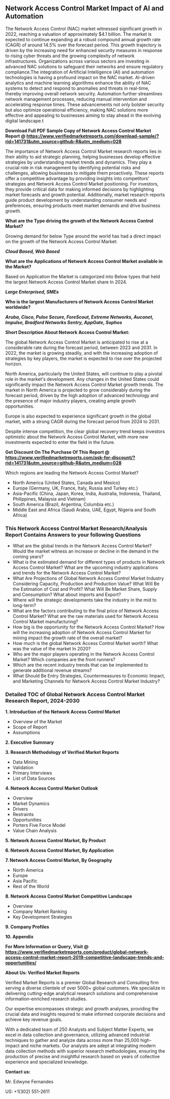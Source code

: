 <h2>Network Access Control Market Impact of AI and Automation</h2>The Network Access Control (NAC) market witnessed significant growth in 2022, reaching a valuation of approximately $4.1 billion. The market is expected to continue expanding at a robust compound annual growth rate (CAGR) of around 14.5% over the forecast period. This growth trajectory is driven by the increasing need for enhanced security measures in response to rising cyber threats and the growing complexity of network infrastructures. Organizations across various sectors are investing in advanced NAC solutions to safeguard their networks and ensure regulatory compliance.The integration of Artificial Intelligence (AI) and automation technologies is having a profound impact on the NAC market. AI-driven analytics and machine learning algorithms enhance the ability of NAC systems to detect and respond to anomalies and threats in real-time, thereby improving overall network security. Automation further streamlines network management processes, reducing manual intervention and accelerating response times. These advancements not only bolster security but also optimize operational efficiency, making NAC solutions more effective and appealing to businesses aiming to stay ahead in the evolving digital landscape.t</p><p id="" class=""><strong>Download Full PDF Sample Copy of Network Access Control Market Report @ <a href="https://www.verifiedmarketreports.com/download-sample/?rid=141731&utm_source=github-R&utm_medium=028" target="_blank">https://www.verifiedmarketreports.com/download-sample/?rid=141731&utm_source=github-R&utm_medium=028</a></strong></p><p>The importance of&nbsp;Network Access Control Market research reports lies in their ability to aid strategic planning, helping businesses develop effective strategies by understanding market trends and dynamics. They play a crucial role in risk management by identifying potential risks and challenges, allowing businesses to mitigate them proactively. These reports offer a competitive advantage by providing insights into competitors' strategies and Network Access Control Market positioning. For investors, they provide critical data for making informed decisions by highlighting market forecasts and growth potential. Additionally, market research reports guide product development by understanding consumer needs and preferences, ensuring products meet market demands and drive business growth.</p><p><strong>What are the&nbsp;Type driving the growth of the Network Access Control Market?</strong></p><p id="" class="">Growing demand for below Type around the world has had a direct impact on the growth of the Network Access Control Market:</p><em><strong>Cloud Based, Web Based</strong></em></p><strong>What are the&nbsp;Applications&nbsp;of Network Access Control Market available in the Market?</strong></p><p id="" class="">Based on Application the Market is categorized into Below types that held the largest Network Access Control Market share In 2024.</p><em><strong>Large Enterprised, SMEs</strong></em></p><strong>Who is the largest Manufacturers of Network Access Control Market worldwide?</strong></p><p><em><strong>Aruba, Cisco, Pulse Secure, ForeScout, Extreme Networks, Auconet, Impulse, Bradford Networks Sentry, AppGate, Sophos</strong></em></p><p id="" class=""><strong>Short Description About Network Access Control Market:</strong></p><p>The global Network Access Control Market is anticipated to rise at a considerable rate during the forecast period, between 2023 and 2031. In 2022, the market is growing steadily, and with the increasing adoption of strategies by key players, the market is expected to rise over the projected horizon.</p><p>North America, particularly the United States, will continue to play a pivotal role in the market's development. Any changes in the United States could significantly impact the Network Access Control Market growth trends. The market in North America is projected to grow considerably during the forecast period, driven by the high adoption of advanced technology and the presence of major industry players, creating ample growth opportunities.</p><p>Europe is also expected to experience significant growth in the global market, with a strong CAGR during the forecast period from 2024 to 2031.</p><p>Despite intense competition, the clear global recovery trend keeps investors optimistic about the Network Access Control Market, with more new investments expected to enter the field in the future.</p><p id="" class=""><strong>Get Discount On The Purchase Of This Report @ <a href="https://www.verifiedmarketreports.com/ask-for-discount/?rid=141731&utm_source=github-R&utm_medium=028" target="_blank">https://www.verifiedmarketreports.com/ask-for-discount/?rid=141731&utm_source=github-R&utm_medium=028</a></strong></p>Which regions are leading the Network Access Control Market?</p><ul><li>North America (United States, Canada and Mexico)</li><li>Europe (Germany, UK, France, Italy, Russia and Turkey etc.)</li><li>Asia-Pacific (China, Japan, Korea, India, Australia, Indonesia, Thailand, Philippines, Malaysia and Vietnam)</li><li>South America (Brazil, Argentina, Columbia etc.)</li><li>Middle East and Africa (Saudi Arabia, UAE, Egypt, Nigeria and South Africa)</li></ul><h3 id="" class="">This Network Access Control Market Research/Analysis Report Contains Answers to your following Questions</h3><ul><li>What are the global trends in the Network Access Control Market? Would the market witness an increase or decline in the demand in the coming years?</li><li>What is the estimated demand for different types of products in Network Access Control Market? What are the upcoming industry applications and trends for the Network Access Control Market?</li><li>What Are Projections of Global Network Access Control Market Industry Considering Capacity, Production and Production Value? What Will Be the Estimation of Cost and Profit? What Will Be Market Share, Supply and Consumption? What about imports and Export?</li><li>Where will the strategic developments take the industry in the mid to long-term?</li><li>What are the factors contributing to the final price of Network Access Control Market? What are the raw materials used for Network Access Control Market manufacturing?</li><li>How big is the opportunity for the Network Access Control Market? How will the increasing adoption of Network Access Control Market for mining impact the growth rate of the overall market?</li><li>How much is the global Network Access Control Market worth? What was the value of the market In 2020?</li><li>Who are the major players operating in the Network Access Control Market? Which companies are the front runners?</li><li>Which are the recent industry trends that can be implemented to generate additional revenue streams?</li><li>What Should Be Entry Strategies, Countermeasures to Economic Impact, and Marketing Channels for Network Access Control Market Industry?</li></ul><h3 id="" class="">Detailed TOC of Global Network Access Control Market Research Report, 2024-2030</h3><p id="" class=""><strong>1. Introduction of the Network Access Control Market</strong></p><ul><li>Overview of the Market</li><li>Scope of Report</li><li>Assumptions</li></ul><p id="" class=""><strong>2. Executive Summary</strong></p><p id="" class=""><strong>3. Research Methodology of Verified Market Reports</strong></p><ul><li>Data Mining</li><li>Validation</li><li>Primary Interviews</li><li>List of Data Sources</li></ul><p id="" class=""><strong>4. Network Access Control Market Outlook</strong></p><ul><li>Overview</li><li>Market Dynamics</li><li>Drivers</li><li>Restraints</li><li>Opportunities</li><li>Porters Five Force Model</li><li>Value Chain Analysis</li></ul><p id="" class=""><strong>5. Network Access Control Market, By Product</strong></p><p id="" class=""><strong>6. Network Access Control Market, By Application</strong></p><p id="" class=""><strong>7. Network Access Control Market, By Geography</strong></p><ul><li>North America</li><li>Europe</li><li>Asia Pacific</li><li>Rest of the World</li></ul><p id="" class=""><strong>8. Network Access Control Market Competitive Landscape</strong></p><ul><li>Overview</li><li>Company Market Ranking</li><li>Key Development Strategies</li></ul><p id="" class=""><strong>9. Company Profiles</strong></p><p id="" class=""><strong>10. Appendix</strong></p><p id="" class=""><strong>For More Information or Query, Visit @ <a href="https://www.verifiedmarketreports.com/product/global-network-access-control-market-report-2019-competitive-landscape-trends-and-opportunities/" target="_blank">https://www.verifiedmarketreports.com/product/global-network-access-control-market-report-2019-competitive-landscape-trends-and-opportunities/</a></strong></p><p id="" class=""><strong>About Us: Verified Market Reports</strong></p><p id="" class="">Verified Market Reports is a premier Global Research and Consulting firm serving a diverse clientele of over 5000+ global customers. We specialize in delivering cutting-edge analytical research solutions and comprehensive information-enriched research studies.</p><p id="" class="">Our expertise encompasses strategic and growth analyses, providing the crucial data and insights required to make informed corporate decisions and achieve key revenue goals.</p><p id="" class="">With a dedicated team of 250 Analysts and Subject Matter Experts, we excel in data collection and governance, utilizing advanced industrial techniques to gather and analyze data across more than 25,000 high-impact and niche markets. Our analysts are adept at integrating modern data collection methods with superior research methodologies, ensuring the production of precise and insightful research based on years of collective experience and specialized knowledge.</p><p id="" class=""><strong>Contact us:</strong></p><p id="" class="">Mr. Edwyne Fernandes</p><p id="" class="">US: +1(302) 551-2611</p>